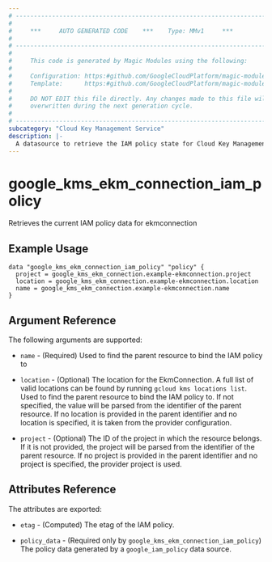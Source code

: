 ```yaml
---
# ----------------------------------------------------------------------------
#
#     ***     AUTO GENERATED CODE    ***    Type: MMv1     ***
#
# ----------------------------------------------------------------------------
#
#     This code is generated by Magic Modules using the following:
#
#     Configuration: https:#github.com/GoogleCloudPlatform/magic-modules/tree/main/mmv1/products/kms/EkmConnection.yaml
#     Template:      https:#github.com/GoogleCloudPlatform/magic-modules/tree/main/mmv1/templates/terraform/datasource_iam.html.markdown.tmpl
#
#     DO NOT EDIT this file directly. Any changes made to this file will be
#     overwritten during the next generation cycle.
#
# ----------------------------------------------------------------------------
subcategory: "Cloud Key Management Service"
description: |-
  A datasource to retrieve the IAM policy state for Cloud Key Management Service EkmConnection
---
```



# google_kms_ekm_connection_iam_policy

Retrieves the current IAM policy data for ekmconnection


## Example Usage


```hcl
data "google_kms_ekm_connection_iam_policy" "policy" {
  project = google_kms_ekm_connection.example-ekmconnection.project
  location = google_kms_ekm_connection.example-ekmconnection.location
  name = google_kms_ekm_connection.example-ekmconnection.name
}
```

## Argument Reference

The following arguments are supported:

* `name` - (Required) Used to find the parent resource to bind the IAM policy to
* `location` - (Optional) The location for the EkmConnection.
A full list of valid locations can be found by running `gcloud kms locations list`.
 Used to find the parent resource to bind the IAM policy to. If not specified,
  the value will be parsed from the identifier of the parent resource. If no location is provided in the parent identifier and no
  location is specified, it is taken from the provider configuration.

* `project` - (Optional) The ID of the project in which the resource belongs.
    If it is not provided, the project will be parsed from the identifier of the parent resource. If no project is provided in the parent identifier and no project is specified, the provider project is used.

## Attributes Reference

The attributes are exported:

* `etag` - (Computed) The etag of the IAM policy.

* `policy_data` - (Required only by `google_kms_ekm_connection_iam_policy`) The policy data generated by
  a `google_iam_policy` data source.
